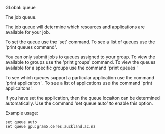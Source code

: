 GLobal: queue

The job queue.

The job queue will determine which resources and applications are available for your job.

To set the queue use the 'set' command.
To see a list of queues use the 'print queues command'.

You can only submit jobs to queues assigned to your group.
To view the available to groups use the 'print groups' command.
To view the queues available for a specific groups use the command 'print queues <group>'

To see which queues support a particular application use the command 'print applicaiton <application>'.
To see a list of applications use the command 'print applicaitons'.

If you have set the application, then the queue locaiton can be determined automatically.
Use the command 'set queue auto' to enable this option.

Example usage:

    set queue auto
    set queue gpu:gram5.ceres.auckland.ac.nz



